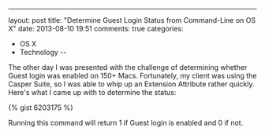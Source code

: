 ---
layout: post
title: "Determine Guest Login Status from Command-Line on OS X"
date: 2013-08-10 19:51
comments: true
categories: 
- OS X
- Technology
--

The other day I was presented with the challenge of determining whether Guest login was enabled on 150+ Macs. Fortunately, my client was using the Casper Suite, so I was able to whip up an Extension Attribute rather quickly. Here's what I came up with to determine the status:

{% gist 6203175 %}

Running this command will return 1 if Guest login is enabled and 0 if not.
